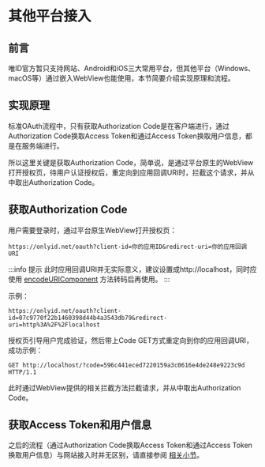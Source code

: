 # 其他平台接入

## 前言

唯ID官方暂只支持网站、Android和iOS三大常用平台，但其他平台（Windows、macOS等）通过嵌入WebView也能使用，本节简要介绍实现原理和流程。

## 实现原理

标准OAuth流程中，只有获取Authorization Code是在客户端进行，通过Authorization Code换取Access Token和通过Access Token换取用户信息，都是在服务端进行。

所以这里关键是获取Authorization Code，简单说，是通过平台原生的WebView打开授权页，待用户认证授权后，重定向到应用回调URI时，拦截这个请求，并从中取出Authorization Code。

## 获取Authorization Code

用户需要登录时，通过平台原生WebView打开授权页：

```
https://onlyid.net/oauth?client-id=你的应用ID&redirect-uri=你的应用回调URI
```

:::info 提示
此时应用回调URI并无实际意义，建议设置成http://localhost，同时应使用 [encodeURIComponent](https://developer.mozilla.org/en-US/docs/Web/JavaScript/Reference/Global_Objects/encodeURIComponent) 方法转码后再使用。
:::

示例：

```
https://onlyid.net/oauth?client-id=07c9770f22b1460398d44b4a3543db79&redirect-uri=http%3A%2F%2Flocalhost
```

授权页引导用户完成验证，然后带上Code GET方式重定向到你的应用回调URI，成功示例：

```http
GET http://localhost/?code=596c441eced7220159a3c0616e4de248e9223c9d HTTP/1.1
```

此时通过WebView提供的相关拦截方法拦截请求，并从中取出Authorization Code。

## 获取Access Token和用户信息

之后的流程（通过Authorization Code换取Access Token和通过Access Token换取用户信息）与网站接入时并无区别，请直接参阅 [相关小节](/docs/single-sign-on/web#获取access-token)。

